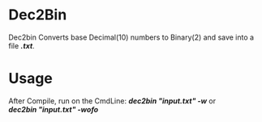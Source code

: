 # Dec2Bin

Dec2bin Converts base Decimal(10) numbers to Binary(2) and save into a file ***.txt***.
# Usage

After Compile, run on the CmdLine:
***dec2bin "input.txt" -w*** or<br/>
***dec2bin "input.txt" -wofo***

